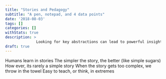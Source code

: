 ```yaml
---
title: "Stories and Pedagogy"
subtitle: "A pen, notepad, and 4 data points"
date: '2018-08-03'
tags: []
categories: []
withStats: true
description: >
              Looking for key abstractions can lead to powerful insights.
draft: true
---
```


Humans learn in stories
The simpler the story, the better (like simple sugars)
How ever, its rarely a simple story
When the story gets too complex, we throw in the towel
Easy to teach, or think, in extremes
